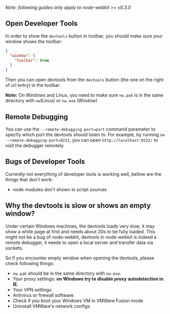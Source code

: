 *Note: following guides only apply to node-webkit >= v0.3.0*

## Open Developer Tools

In order to show the `devtools` button in toolbar, you should make sure your window shows the toolbar:

```json
{
  "window": {
    "toolbar": true
  }
}
```

Then you can open devtools from the `devtools` button (the one on the right of url entry) in the toolbar.

**Note:** On Windows and Linux, you need to make sure `nw.pak` is in the same directory with `nw`(Linux) or `nw.exe` (Window)

## Remote Debugging

You can use the `--remote-debugging-port=port` command parameter to specify which port the devtools should listen to. For example, by running `nw --remote-debugging-port=9222`, you can open `http://localhost:9222/` to visit the debugger remotely.

## Bugs of Developer Tools

Currently not everything of developer tools is working well, bellow are the things that don't work:

* node modules don't shown in script sources

## Why the devtools is slow or shows an empty window?

Under certain Windows machines, the devtools loads very slow, it may show a white page at first and needs about 30s to be fully loaded. This might not be a bug of node-webkit, devtools in node-webkit is indeed a remote debugger, it needs to open a local server and transfer data via sockets.

So if you encounter empty window when opening the devtools, please check following things:

* `nw.pak` should be in the same directory with `nw.exe`.
* Your proxy settings: **on Windows try to disable proxy autodetection in IE**.
* Your VPN settings.
* Antivirus or firewall software.
* Check if you boot your Windows VM in VMWare Fusion mode.
* Uninstall VMWare's network configs.
